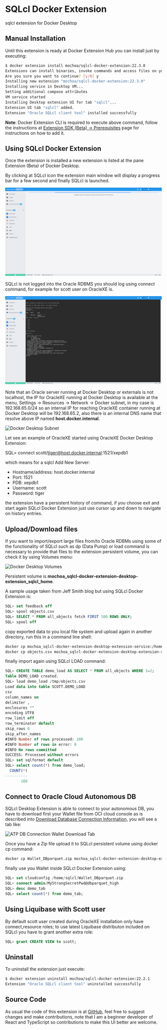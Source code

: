 # SQLcl Docker Extension

sqlcl extension for Docker Desktop

## Manual Installation

Until this extension is ready at Docker Extension Hub you can install just by executing:

```bash
$ docker extension install mochoa/sqlcl-docker-extension:22.3.0
Extensions can install binaries, invoke commands and access files on your machine. 
Are you sure you want to continue? [y/N] y
Installing new extension "mochoa/sqlcl-docker-extension:22.3.0"
Installing service in Desktop VM...
Setting additional compose attributes
VM service started
Installing Desktop extension UI for tab "sqlcl"...
Extension UI tab "sqlcl" added.
Extension "Oracle SQLcl client tool" installed successfully
```

**Note**: Docker Extension CLI is required to execute above command, follow the instructions at [Extension SDK (Beta) -> Prerequisites](https://docs.docker.com/desktop/extensions-sdk/#prerequisites) page for instructions on how to add it.

## Using SQLcl Docker Extension

Once the extension is installed a new extension is listed at the pane Extension (Beta) of Docker Desktop.

By clicking at SQLcl icon the extension main window will display a progress bar for a few second and finally SQLcl is launched.

![Progress bar indicator](docs/images/screenshot1.png?raw=true)

SQLcl is not logged into the Oracle RDBMS you should log using connect command, for example for scott user on OracleXE is.

![Connect sample](docs/images/screenshot2.png?raw=true)

Note that an Oracle server running at Docker Desktop or externals is not localhost, the IP for OracleXE running at Docker Desktop is available at the menu, Settings -> Resources -> Network -> Docker subnet, in my case is 192.168.65.0/24 so an internal IP for reaching OracleXE container running at Docker Desktop will be 192.168.65.2, also there is an internal DNS name that resolve above IP named **host.docker.internal**.

![Docker Desktop Subnet](https://miro.medium.com/max/700/0*m4e0OEQprx_GgUA7)

Let see an example of OracleXE started using OracleXE Docker Desktop Extension:

SQL> connect scott/tiger@host.docker.internal:1521/xepdb1

which means for a sqlcl Add New Server:

- Hostname/address: host.docker.internal
- Port: 1521
- PDB: xepdb1
- Username: scott
- Password: tiger

the extension have a persistent history of command, if you choose exit and start again SQLcl Docker Extension just use cursor up and down to navigate on history entries.

## Upload/Download files

If you want to import/export large files from/to Oracle RDBMs using some of the functionality of SQLcl such as dp (Data Pump) or load command is necessary to provide that files to the extension persistent volume, you can check it by using Volumes menu:

![Docker Desktop Volumes](https://miro.medium.com/max/1400/0*DZdlhN995x75t5a9)

Persistent volume is **mochoa_sqlcl-docker-extension-desktop-extension_sqlcl_home**.

A sample usage taken from Jeff Smith blog but using SQLcl Docker Extension is:

```sql
SQL> set feedback off
SQL> spool objects.csv
SQL> SELECT * FROM all_objects fetch FIRST 100 ROWS ONLY;
SQL> spool off
```

copy exported data to you local file system and upload again in another directory, run this in a command line shell:

```bash
docker cp mochoa_sqlcl-docker-extension-desktop-extension-service:/home/sqlcl/objects.csv .
docker cp objects.csv mochoa_sqlcl-docker-extension-desktop-extension-service:/tmp
```

finally import again using SQLcl LOAD command:

```sql
SQL> CREATE TABLE demo_load AS SELECT * FROM all_objects WHERE 1=2;
Table DEMO_LOAD created.
SQL> load demo_load /tmp/objects.csv
Load data into table SCOTT.DEMO_LOAD
csv
column_names on
delimiter ,
enclosures ""
encoding UTF8
row_limit off
row_terminator default
skip_rows 0
skip_after_names
#INFO Number of rows processed: 100
#INFO Number of rows in error: 0
#INFO No rows committed
SUCCESS: Processed without errors
SQL> set sqlformat default
SQL> select count(*) from demo_load;
  COUNT(*)
----------
       100
```

## Connect to Oracle Cloud Autonomous DB

SQLcl Desktop Extension is able to connect to your autonomous DB, you have to download first your Wallet file from OCI cloud console as is described into [Download Database Connection Information](https://docs.oracle.com/en-us/iaas/autonomous-database-shared/doc/connect-download-wallet.html#GUID-B06202D2-0597-41AA-9481-3B174F75D4B1), you will see a tab like:

![ATP DB Connection Wallet Download Tab](https://miro.medium.com/max/1352/1*wendOYTkXqtViKsxHy70BQ.png)

Once you have a Zip file upload it to SQLcl persistent volume using docker cp command:

```bash
docker cp Wallet_DBparquet.zip mochoa_sqlcl-docker-extension-desktop-extension-service:/home/sqlcl
```

finally use you Wallet inside SQLcl Docker Extension using:

```sql
SQL> set cloudconfig /home/sqlcl/Wallet_DBparquet.zip
SQL> connect admin/MyStrongSecretPwd@dbparquet_high
SQL> desc demo_tab
SQL> select count(*) from demo_tab;
```

## Using Liquibase with Scott user

By default scott user created during OracleXE installation only have connect,resource roles; to use latest Liquibase distributon included on SQLcl you have to grant another extra role:

```sql
SQL> grant CREATE VIEW to scott;
```

## Uninstall

To uninstall the extension just execute:

```bash
$ docker extension uninstall mochoa/sqlcl-docker-extension:22.2.1
Extension "Oracle SQLcl client tool" uninstalled successfully
```

## Source Code

As usual the code of this extension is at [GitHub](https://github.com/marcelo-ochoa/sqlcl-docker-extension), feel free to suggest changes and make contributions, note that I am a beginner developer of React and TypeScript so contributions to make this UI better are welcome.
